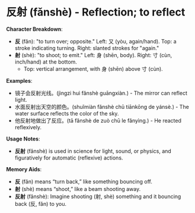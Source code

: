 # **反射 (fǎnshè) - Reflection; to reflect**

**Character Breakdown**:  
- **反** (fǎn): "to turn over; opposite." Left: 又 (yòu, again/hand). Top: a stroke indicating turning. Right: slanted strokes for "again."  
- **射** (shè): "to shoot; to emit." Left: 身 (shēn, body). Right: 寸 (cùn, inch/hand) at the bottom.
  - Top: vertical arrangement, with 身 (shēn) above 寸 (cùn).

**Examples**:  
- 镜子会反射光线。(jìngzi huì fǎnshè guāngxiàn.) - The mirror can reflect light.  
- 水面反射出天空的颜色。(shuǐmiàn fǎnshè chū tiānkōng de yánsè.) - The water surface reflects the color of the sky.  
- 他反射地做出了反应。(tā fǎnshè de zuò chū le fǎnyìng.) - He reacted reflexively.

**Usage Notes**:  
- **反射** (fǎnshè) is used in science for light, sound, or physics, and figuratively for automatic (reflexive) actions.

**Memory Aids**:  
- **反** (fǎn) means “turn back,” like something bouncing off.  
- **射** (shè) means “shoot,” like a beam shooting away.  
- **反射** (fǎnshè): Imagine shooting (射, shè) something and it bouncing back (反, fǎn) to you.